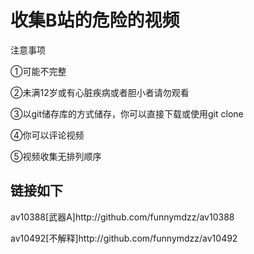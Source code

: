 <h1>收集B站的危险的视频</h1>
<p>注意事项</p>
<p>①可能不完整</p>
<p>②未满12岁或有心脏疾病或者胆小者请勿观看</p>
<p>③以git储存库的方式储存，你可以直接下载或使用git clone</p>
<p>④你可以评论视频</p>
<p>⑤视频收集无排列顺序</p>
<h2>链接如下</h2>
<p>av10388[武器A]http://github.com/funnymdzz/av10388</p>
<p>av10492[不解释]http://github.com/funnymdzz/av10492</p>
